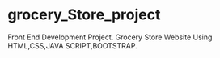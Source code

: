# grocery_Store_project
Front End Development Project. Grocery Store Website Using HTML,CSS,JAVA SCRIPT,BOOTSTRAP.
